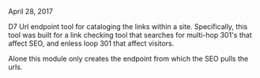 April 28, 2017

D7 Url endpoint tool for cataloging the links within a site.
Specifically, this tool was built for a link checking tool
that searches for multi-hop 301's that affect SEO, and enless
loop 301 that affect visitors.

Alone this module only creates the endpoint from which the
SEO pulls the urls.


